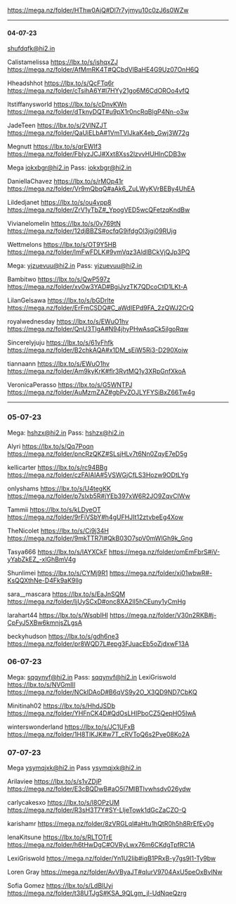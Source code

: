 https://mega.nz/folder/HThw0AjQ#Dl7r7yjmyu10c0zJ6s0WZw
****
#### 04-07-23

shufdqfk@hi2.in

Calistamelissa
https://lbx.to/s/ishqxZJ
https://mega.nz/folder/AfMmRK4T#QCbdVlBaHE4G9Uz07OnH6Q

Hheadshhot
https://lbx.to/s/QcFTq6r
https://mega.nz/folder/cTsihA6Y#l7HYy21go6M6CdOROo4vfQ

Itstiffanysworld
https://lbx.to/s/cDnvKWn
https://mega.nz/folder/dTknyDQT#u9pX1r0ncRqBlgP4Nn-o3w

JadeTeen
https://lbx.to/s/2VlNZJT
https://mega.nz/folder/QaUiELbA#1VmTVIJkaK4eb_Gwj3W72g

Megnutt
https://lbx.to/s/qrEWIf3
https://mega.nz/folder/FblyzJCJ#Xxt8Xss2lzvvHUHInCDB3w

Mega iokxbgr@hi2.in  Pass: iokxbgr@hi2.in

DaniellaChavez
https://lbx.to/s/rMOp41r
https://mega.nz/folder/Vr9mQbqQ#aAk6_ZuLWyKVrBEBy4UhEA

Lildedjanet
https://lbx.to/s/ou4vpp8
https://mega.nz/folder/ZrV1yTbZ#_YpogVED5wcQFetzqKndBw

Vivianelomelin
https://lbx.to/s/0v769tN
https://mega.nz/folder/12djBBZS#ocfqG9ifdgOl3jgi09RUjg

Wettmelons
https://lbx.to/s/OT9Y5HB
https://mega.nz/folder/lmFwFDLK#9vmVqz3AldIBCkVjQJp3PQ


Mega: yjzuevuu@hi2.in Pass: yjzuevuu@hi2.in

Bambitwo
https://lbx.to/s/QwP597z
https://mega.nz/folder/xv0w3YAD#BgiJvzTK7QDcoCtD1LKt-A

LilanGelsawa
https://lbx.to/s/bGDrlte
https://mega.nz/folder/ErFmCSDQ#C_aWdIEPd9FA_2zQWJ2CrQ

royalwednesday
https://lbx.to/s/EWuO1hv
https://mega.nz/folder/QnU3TIgA#N94jhyPHwAsqCk5ilgoRqw

Sincerelyjuju
https://lbx.to/s/61vFhfk
https://mega.nz/folder/B2chkAQA#x1DM_sEiW5Ri3-D290Xoiw

tiannaann
https://lbx.to/s/EWuO1hv
https://mega.nz/folder/Am9kyKrK#flr3RvtMQ1y3XRpGnfXkoA

VeronicaPerasso
https://lbx.to/s/G5WNTPJ
https://mega.nz/folder/AuMzmZAZ#gbPvZOJLYFYSiBxZ66Tw4g

****

### 05-07-23
Mega: hshzx@hi2.in Pass: hshzx@hi2.in

Alyri
https://lbx.to/s/Qq7Poqn
https://mega.nz/folder/pncRzQKZ#SLsjHLv7t6Nn0ZqyE7eD5g

kellicarter
https://lbx.to/s/rc94BBg
https://mega.nz/folder/czFAlAIA#5VSWGjCfLS3Hozw9ODtLYg

onlyshams
https://lbx.to/s/U4tegKK
https://mega.nz/folder/p7slxb5R#jYEb397xW6R2JO9ZqvCIWw

Tammii
https://lbx.to/s/kLDyeOT
https://mega.nz/folder/9rFiVSbY#h4gUFHJIt12ztvbeEg4Xow

TheNicolet
https://lbx.to/s/Ci9j34H
https://mega.nz/folder/9mkTTR7I#QkB03O7spV0mWlGh9k_Gng

Tasya666
https://lbx.to/s/IAYXCkF
https://mega.nz/folder/omEmFbrS#iV-yYabZkEZ_-xlGhBmV4g

Shunlimei
https://lbx.to/s/CYMj9R1
https://mega.nz/folder/xi01wbwR#-KsQQXthNe-D4Fk9aK9llg

sara__mascara
https://lbx.to/s/EaJnSQM
https://mega.nz/folder/IjUySCxD#onc8XA2lI5hCEuny1yCmHg

larahart44
https://lbx.to/s/WsqbIHI
https://mega.nz/folder/V30n2RKB#j-CpFyJ5XBw6kmnjsZLgsA

beckyhudson
https://lbx.to/s/gdh6ne3
https://mega.nz/folder/pr8WQD7L#epg3FJuacEb5oZjdxwF13A

### 06-07-23

Mega: sqqynvf@hi2.in  Pass: sqqynvf@hi2.in
LexiGriswold
https://lbx.to/s/NVGmIIl
https://mega.nz/folder/NCklDAoD#B6qVS9y2O_X3QD9ND7CbKQ

Minitinah02
https://lbx.to/s/HhdJSDb
https://mega.nz/folder/YHFnCK4D#QdOsLHIPboCZ5QepHO5IwA

winterswonderland
https://lbx.to/s/JC1UFxB
https://mega.nz/folder/1H8TlKJK#w7T_cRVToQ6s2Pve08Ko2A 
### 07-07-23

Mega ysymqjxk@hi2.in Pass ysymqjxk@hi2.in

Arilaviee
https://lbx.to/s/s1vZDjP
https://mega.nz/folder/E3cBQDwB#aO5I7MlBTlvwhsdv026ydw

carlycakesxo
https://lbx.to/s/I8OPzUM
https://mega.nz/folder/R3sH3T7Y#SY-LljeTowk1dGcZaCZO-Q

karishamr
https://mega.nz/folder/8zVRGLqI#aHtu1hQtR0h5h8RrEfEy0g

lenaKitsune
https://lbx.to/s/RLTOTrE
https://mega.nz/folder/h6tHwDgC#OVRyLwx76m6CKdgTpfRC1A

LexiGriswold
https://mega.nz/folder/Yn1U2Iib#igB1PRxB-y7gs9I1-Ty9bw

Loren Gray
https://mega.nz/folder/AvVByaJT#qIurV9704AxU5peOxBvINw

Sofia Gomez
https://lbx.to/s/LdBlUyi
https://mega.nz/folder/t38UTJgS#KSA_9QLgm_jl-UdNqeQzrg
